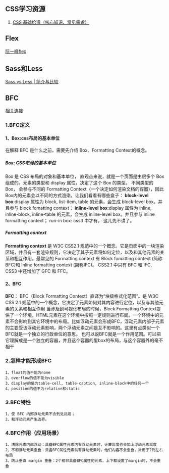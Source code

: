 ## CSS学习资源
1. [CSS 基础拾遗（核心知识、常见需求）](https://juejin.cn/post/6941206439624966152)

## Flex
[阮一峰flex](https://www.ruanyifeng.com/blog/2015/07/flex-grammar.html)

## Sass和Less
[Sass.vs.Less | 简介与比较](https://juejin.cn/post/6844904169313140749)
## BFC
[相关连接](https://juejin.cn/post/6844903544726749198#comment)

### 1.BFC定义
#### 1、Box:css布局的基本单位
在解释 BFC 是什么之前，需要先介绍 Box、Formatting Context的概念。
##### Box: CSS布局的基本单位
Box 是 CSS 布局的对象和基本单位， 直观点来说，就是一个页面是由很多个 Box 组成的。元素的类型和 display 属性，决定了这个 Box 的类型。 不同类型的 Box， 会参与不同的 Formatting Context（一个决定如何渲染文档的容器），因此Box内的元素会以不同的方式渲染。让我们看看有哪些盒子：
**block-level box**:display 属性为 block, list-item, table 的元素，会生成 block-level box。并且参与 block fomatting context；
**inline-level box**:display 属性为 inline, inline-block, inline-table 的元素，会生成 inline-level box。并且参与 inline formatting context；
run-in box: css3 中才有， 这儿先不讲了。
##### Formatting context
**Formatting context** 是 W3C CSS2.1 规范中的一个概念。它是页面中的一块渲染区域，并且有一套渲染规则，它决定了其子元素将如何定位，以及和其他元素的关系和相互作用。最常见的 Formatting context 有 Block fomatting context (简称BFC)和 Inline formatting context (简称IFC)。
CSS2.1 中只有 BFC 和 IFC, CSS3 中还增加了 GFC 和 FFC。
#### 2、BFC
**BFC**： BFC（Block Formatting Context）直译为“块级格式化范围”。是 W3C CSS 2.1 规范中的一个概念，它决定了元素如何对其内容进行定位，以及与其他元素的关系和相互作用
当涉及到可视化布局的时候，Block Formatting Context提供了一个环境，HTML元素在这个环境中按照一定规则进行布局。一个环境中的元素不会影响到其它环境中的布局。比如浮动元素会形成BFC，浮动元素内部子元素的主要受该浮动元素影响，两个浮动元素之间是互不影响的。这里有点类似一个BFC就是一个独立的行政单位的意思。
也可以说BFC就是一个作用范围。可以把它理解成是一个独立的容器，并且这个容器的里box的布局，与这个容器外的毫不相干

### 2.怎样才能形成BFC
    1、float的值不能为none
    2、overflow的值不能为visible
    3、display的值为table-cell, table-caption, inline-block中的任何一个
    4、position的值不为relative和static

### 3.BFC特性
    1、使 BFC 内部浮动元素不会到处乱跑；
    2、和浮动元素产生边界。

### 4.BFC作用（应用场景）
    1、清除元素内部浮动：具备BFC属性元素内有浮动元素时，计算高度也会加上浮动元素高度
    2、不和浮动元素重叠：具备BFC属性元素前有浮动元素时，他们内容不会重叠，常用于2列左右布局
    3、防止垂直 margin 重叠：2个相邻具备BFC属性的元素，上下都设置了margin时，不会重叠




